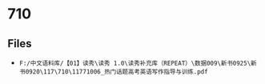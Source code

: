 # 710

## Files

- `F:/中文语料库/【01】读秀\读秀 1.0\读秀补充库（REPEAT）\数据009\新书0925\新书0920\117\710\11771006_热门话题高考英语写作指导与训练.pdf`
